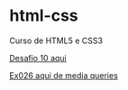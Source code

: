 # html-css
 Curso de HTML5 e CSS3

 <a href="https://fredsaggio.github.io/html-css/desafios/desafio%2010/">Desafio 10 aqui</a>

 <a href="https://fredsaggio.github.io/html-css/exercicios/ex026/mq002/">Ex026 aqui de media queries</a>
